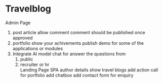 # Travelblog
Admin Page
  1. post article
     allow comment
     comment should be published once approved
  2. portfolio
     show your achivements
     publish demo for some of the applications or modules
  3. Integrate AI model chat for answer the questions from 
      1. public
      2. recruiter or hr   
Landing Page
   SPA
   author details
   show travel blogs
   add action call for portfolio
   add chatbox
   add contact form for enquiry


